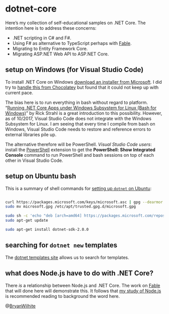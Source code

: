 # dotnet-core

Here’s my collection of self-educational samples on .NET Core. The intention here is to address these concerns:

* .NET scripting in C# and F#.
* Using F# as alternative to TypeScript perhaps with [Fable](http://fable.io/).
* Migrating to Entity Framework Core.
* Migrating ASP.NET Web API to ASP.NET Core.

## setup on Windows (for Visual Studio Code)

To install .NET Core on Windows [download an installer from Microsoft](https://www.microsoft.com/net/download/core). I did try to [handle this from Chocolatey](https://chocolatey.org/packages/dotnetcore-sdk) but found that it could not keep up with current pace.

The bias here is to run everything in bash without regard to platform. “[Running .NET Core Apps under Windows Subsystem for Linux (Bash for Windows)](https://weblog.west-wind.com/posts/2017/Apr/13/Running-NET-Core-Apps-under-Windows-Subsystem-for-Linux-Bash-for-Windows)” by Rick Strahl is a great introduction to this possibility. However, as of 10/2017, Visual Studio Code does not integrate with the Windows Subsystem for Linux. I am seeing that every time I compile from bash on Windows, Visual Studio Code needs to restore and reference errors to external libraries pile up.

The alternative therefore will be PowerShell. _Visual Studio Code users_: install the [PowerShell](https://marketplace.visualstudio.com/items?itemName=ms-vscode.PowerShell) extension to get the **PowerShell: Show Integrated Console** command to run PowerShell and bash sessions on top of each other in Visual Studio Code.

## setup on Ubuntu bash

This is a summary of shell commands for [setting up `dotnet` on Ubuntu](https://www.microsoft.com/net/core#linuxubuntu):

```bash

curl https://packages.microsoft.com/keys/microsoft.asc | gpg --dearmor > microsoft.gpg
sudo mv microsoft.gpg /etc/apt/trusted.gpg.d/microsoft.gpg

sudo sh -c 'echo "deb [arch=amd64] https://packages.microsoft.com/repos/microsoft-ubuntu-xenial-prod xenial main" > /etc/apt/sources.list.d/dotnetdev.list'
sudo apt-get update

sudo apt-get install dotnet-sdk-2.0.0
```

## searching for `dotnet new` templates

The [dotnet templates site](http://dotnetnew.azurewebsites.net/) allows us to search for templates.

## what does Node.js have to do with .NET Core?

There _is_ a relationship between Node.js and .NET Core. The work on [Fable](http://fable.io/) that will done here will demonstrate this. It follows that [my study of Node.js](https://github.com/BryanWilhite/nodejs) is recommended reading to background the word here.

@[BryanWilhite](https://twitter.com/bryanwilhite)
